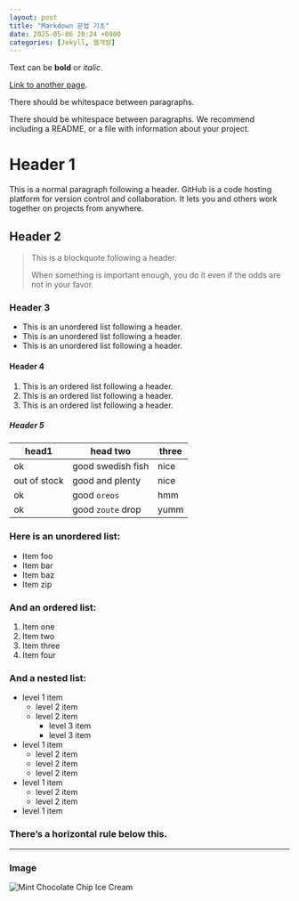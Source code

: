 ```yaml
---
layout: post
title: "Markdown 문법 기초"
date: 2025-05-06 20:24 +0900
categories: [Jekyll, 웹개발]
---
```


Text can be **bold** or _italic_.

[Link to another page](https://snu.ac.kr).

There should be whitespace between paragraphs.

There should be whitespace between paragraphs. We recommend including a README, or a file with information about your project.

# Header 1

This is a normal paragraph following a header. GitHub is a code hosting platform for version control and collaboration. It lets you and others work together on projects from anywhere.

## Header 2

> This is a blockquote following a header.
> 
> When something is important enough, you do it even if the odds are not in your favor.

### Header 3

- This is an unordered list following a header.
- This is an unordered list following a header.
- This is an unordered list following a header.

#### Header 4

1. This is an ordered list following a header.
2. This is an ordered list following a header.
3. This is an ordered list following a header.

##### Header 5

| **head1**      | **head two**          | **three** |
|----------------|------------------------|----------|
| ok             | good swedish fish      | nice     |
| out of stock   | good and plenty        | nice     |
| ok             | good `oreos`           | hmm      |
| ok             | good `zoute` drop      | yumm     |

### Here is an unordered list:

- Item foo
- Item bar
- Item baz
- Item zip

### And an ordered list:

1. Item one
2. Item two
3. Item three
4. Item four

### And a nested list:

- level 1 item 
  - level 2 item
  - level 2 item 
    - level 3 item
    - level 3 item
- level 1 item 
  - level 2 item
  - level 2 item
  - level 2 item
- level 1 item 
  - level 2 item
  - level 2 item
- level 1 item

### There’s a horizontal rule below this.

* * *

### Image

![Mint Chocolate Chip Ice Cream](https://sumin-park-teaching.github.io/assets/img/mint-chocolate-chip-ice-cream.jpg)
